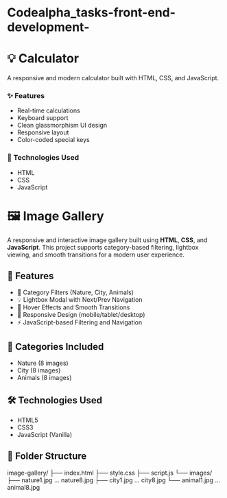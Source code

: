 # Codealpha_tasks-front-end-development-
# 💡 Calculator

A responsive and modern calculator built with HTML, CSS, and JavaScript.

### ✨ Features
- Real-time calculations
- Keyboard support
- Clean glassmorphism UI design
- Responsive layout
- Color-coded special keys

### 🚀 Technologies Used
- HTML
- CSS
- JavaScript

  

# 🖼️ Image Gallery

A responsive and interactive image gallery built using **HTML**, **CSS**, and **JavaScript**. This project supports category-based filtering, lightbox viewing, and smooth transitions for a modern user experience.

## 🚀 Features

- 📂 Category Filters (Nature, City, Animals)
- 💡 Lightbox Modal with Next/Prev Navigation
- 🎯 Hover Effects and Smooth Transitions
- 📱 Responsive Design (mobile/tablet/desktop)
- ⚡ JavaScript-based Filtering and Navigation

## 📸 Categories Included

- Nature (8 images)
- City (8 images)
- Animals (8 images)

## 🛠️ Technologies Used

- HTML5
- CSS3
- JavaScript (Vanilla)

## 📂 Folder Structure

image-gallery/
├── index.html
├── style.css
├── script.js
└── images/
├── nature1.jpg ... nature8.jpg
├── city1.jpg ... city8.jpg
└── animal1.jpg ... animal8.jpg


